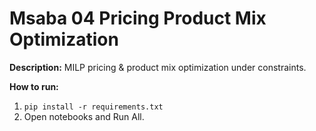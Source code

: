 # Msaba 04 Pricing Product Mix Optimization

**Description:** MILP pricing & product mix optimization under constraints.

**How to run:**
1) `pip install -r requirements.txt`
2) Open notebooks and Run All.
